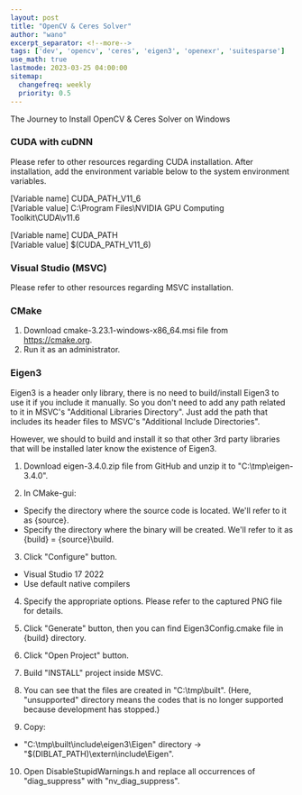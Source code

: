 ```yaml
---
layout: post
title: "OpenCV & Ceres Solver"
author: "wano"
excerpt_separator: <!--more-->
tags: ['dev', 'opencv', 'ceres', 'eigen3', 'openexr', 'suitesparse']
use_math: true
lastmode: 2023-03-25 04:00:00
sitemap:
  changefreq: weekly
  priority: 0.5
---
```


The Journey to Install OpenCV & Ceres Solver on Windows<!--more-->

### CUDA with cuDNN

Please refer to other resources regarding CUDA installation. After installation, add the environment variable below to the system environment variables.

[Variable name] CUDA_PATH_V11_6  
[Variable value] C:\Program Files\NVIDIA GPU Computing Toolkit\CUDA\v11.6

[Variable name] CUDA_PATH  
[Variable value] $(CUDA_PATH_V11_6)

### Visual Studio (MSVC)

Please refer to other resources regarding MSVC installation.

### CMake

1. Download cmake-3.23.1-windows-x86_64.msi file from https://cmake.org.
2. Run it as an administrator.

### Eigen3

Eigen3 is a header only library, there is no need to build/install Eigen3 to use it if you include it manually.
So you don't need to add any path related to it in MSVC's "Additional Libraries Directory".
Just add the path that includes its header files to MSVC's "Additional Include Directories".

However, we should to build and install it so that other 3rd party libraries that will be installed later know the existence of Eigen3.

1. Download eigen-3.4.0.zip file from GitHub and unzip it to "C:\tmp\eigen-3.4.0".

2. In CMake-gui:
* Specify the directory where the source code is located. We'll refer to it as {source}.
* Specify the directory where the binary will be created. We'll refer to it as {build} = {source}\build.

3. Click "Configure" button.
* Visual Studio 17 2022
* Use default native compilers

4. Specify the appropriate options. Please refer to the captured PNG file for details.

5. Click "Generate" button, then you can find Eigen3Config.cmake file in {build} directory.

6. Click "Open Project" button.

7. Build "INSTALL" project inside MSVC.

8. You can see that the files are created in "C:\tmp\built".
(Here, "unsupported" directory means the codes that is no longer supported because development has stopped.)

9. Copy:
* "C:\tmp\built\include\eigen3\Eigen" directory -> "$(DIBLAT_PATH)\extern\include\Eigen".

10. Open DisableStupidWarnings.h and replace all occurrences of "diag_suppress" with "nv_diag_suppress".